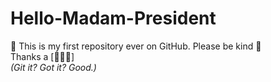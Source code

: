 # <b>Hello-Madam-President</b>
:eyes: This is my first repository ever on GitHub. Please be kind :pray:
<br> Thanks a [:banana::banana::banana:] <br> <i> (Git it? Got it? Good.)</i>
